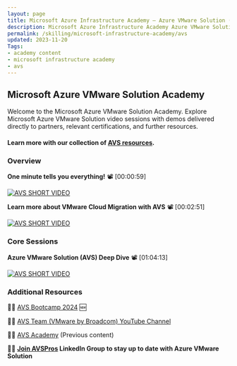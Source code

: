 ```yaml
---
layout: page
title: Microsoft Azure Infrastructure Academy — Azure VMware Solution (AVS)
description: Microsoft Azure Infrastructure Academy Azure VMware Solution (AVS).
permalink: /skilling/microsoft-infrastructure-academy/avs
updated: 2023-11-20
Tags:
- academy content
- microsoft infrastructure academy
- avs
---
```


## Microsoft Azure VMware Solution Academy
Welcome to the Microsoft Azure VMware Solution Academy. Explore Microsoft Azure VMware Solution video sessions with demos delivered directly to partners, relevant certifications, and further resources.

#### Learn more with our collection of [AVS resources](/PartnerResources/skilling/microsoft-infrastructure-academy/resources/avs-resources).

### Overview

**One minute tells you everything!** 📽️ [00:00:59]

[![AVS SHORT VIDEO](https://img.youtube.com/vi/VaF-f4DgK2s/mqdefault.jpg)](https://www.youtube.com/watch?v=VaF-f4DgK2s)

**Learn more about VMware Cloud Migration with AVS** 📽️ [00:02:51]

[![AVS SHORT VIDEO](https://img.youtube.com/vi/VcWXQ86dro0/mqdefault.jpg)](https://www.youtube.com/watch?v=VcWXQ86dro0)

### Core Sessions

**Azure VMware Solution (AVS) Deep Dive** 📽️ [01:04:13]

[![AVS SHORT VIDEO](https://img.youtube.com/vi/cBwxLSZMN9o/mqdefault.jpg)](https://www.youtube.com/watch?v=cBwxLSZMN9o)


### Additional Resources

👩‍💻 [AVS Bootcamp 2024](https://aka.ms/AVSBootcamp2023) 🆕

👩‍💻 [AVS Team (VMware by Broadcom) YouTube Channel](https://www.youtube.com/@avs-team/videos)

👩‍💻 [AVS Academy](https://aka.ms/AVSA) (Previous content)

🧑‍💼 **[Join AVSPros](https://aka.ms/AVSPros) LinkedIn Group to stay up to date with Azure VMware Solution**
